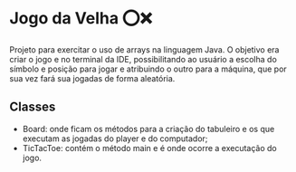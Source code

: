 # Jogo da Velha ⭕❌

Projeto para exercitar o uso de arrays na linguagem Java. O objetivo era criar o jogo e no terminal da IDE, possibilitando ao usuário a escolha do símbolo e posição para jogar e atribuindo o outro para a máquina, que por sua vez fará sua jogadas de forma aleatória. 

## Classes
- Board: onde ficam os métodos para a criação do tabuleiro e os que executam as jogadas do player e do computador;
- TicTacToe: contém o método main e é onde ocorre a executação do jogo.


